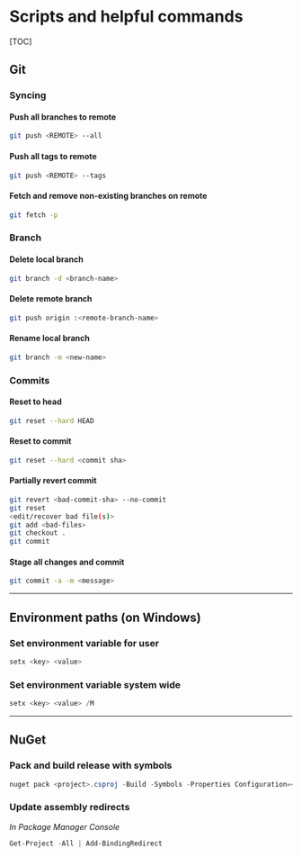 # Scripts and helpful commands

[TOC]

##  Git

### Syncing

#### Push all branches to remote
```bash
git push <REMOTE> --all
```

#### Push all tags to remote
```bash
git push <REMOTE> --tags
```

#### Fetch and remove non-existing branches on remote
```bash
git fetch -p
```

### Branch

#### Delete local branch
```bash
git branch -d <branch-name>
```

#### Delete remote branch
```bash
git push origin :<remote-branch-name>
```

#### Rename local branch
```bash
git branch -m <new-name>
```

### Commits

#### Reset to head

```bash
git reset --hard HEAD
```

#### Reset to commit

```bash
git reset --hard <commit sha>
```

#### Partially revert commit

```bash
git revert <bad-commit-sha> --no-commit
git reset
<edit/recover bad file(s)>
git add <bad-files>
git checkout .
git commit
```

#### Stage all changes and commit

```bash
git commit -a -m <message>
```

---

##  Environment paths (on Windows)

### Set environment variable for user
```powershell
setx <key> <value>
```

### Set environment variable system wide
```powershell
setx <key> <value> /M
```

---

## NuGet

### Pack and build release with symbols

```powershell
nuget pack <project>.csproj -Build -Symbols -Properties Configuration=<configuration>
```

### Update assembly redirects

_In Package Manager Console_
```powershell
Get-Project -All | Add-BindingRedirect
```
